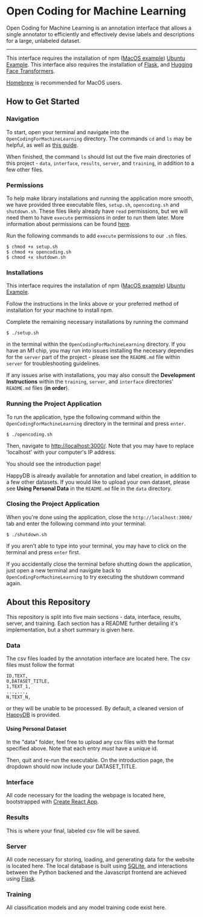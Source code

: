 # Open Coding for Machine Learning

Open Coding for Machine Learning is an annotation interface that allows a single annotator to efficiently and effectively devise labels and descriptions for a large, unlabeled dataset. 

<!-- More information about this project can be found at [TODO: paper link](google.com). -->

---

This interface requires the installation of npm ([MacOS example](https://changelog.com/posts/install-node-js-with-homebrew-on-os-x)) [Ubuntu Example](https://linuxize.com/post/how-to-install-node-js-on-ubuntu-20-04/). This interface also requires the installation of [Flask](https://flask.palletsprojects.com/en/2.0.x/installation/#virtual-environments), and [Hugging Face Transformers](https://huggingface.co/docs/transformers/installation).

[Homebrew](https://docs.brew.sh/Installation) is recommended for MacOS users. 

## How to Get Started

### Navigation

To start, open your terminal and navigate into the `OpenCodingForMachineLearning` directory. The commands `cd` and `ls` may be helpful, as well as [this guide](https://terminalcheatsheet.com/guides/navigate-terminal). 

When finished, the command `ls` should list out the five main directories of this project - `data`, `interface`, `results`, `server`, and `training`, in addition to a few other files. 

### Permissions

To help make library installations and running the application more smooth, we have provided three executable files, `setup.sh`, `opencoding.sh` and `shutdown.sh`. These files likely already have `read` permissions, but we will need them to have `execute` permissions in order to run them later. More information about permissions can be found [here](https://terminalcheatsheet.com/guides/navigate-terminal).

Run the following commands to add `execute` permissions to our `.sh` files.

```
$ chmod +x setup.sh
$ chmod +x opencoding.sh
$ chmod +x shutdown.sh
```

### Installations

This interface requires the installation of npm ([MacOS example](https://changelog.com/posts/install-node-js-with-homebrew-on-os-x)) [Ubuntu Example](https://linuxize.com/post/how-to-install-node-js-on-ubuntu-20-04/). 

Follow the instructions in the links above or your preferred method of installation for your machine to install npm. 

Complete the remaining necessary installations by running the command

```
$ ./setup.sh
```

in the terminal within the `OpenCodingForMachineLearning` directory. If you have an M1 chip, you may run into issues installing the necesary dependies for the `server` part of the project - please see the `README.md` file within `server` for troubleshooting guidelines. 

If any issues arise with installations, you may also consult the **Development Instructions** within the `training`, `server`, and `interface` directories' `README.md` files (**in order**).

### Running the Project Application

To run the application, type the following command within the `OpenCodingForMachineLearning` directory in the terminal and press `enter`.

```
$ ./opencoding.sh
```

Then, navigate to [http://localhost:3000/](http://localhost:3000/). Note that you may have to replace 'localhost' with your computer's IP address. 

You should see the introduction page!

HappyDB is already available for annotation and label creation, in addition to a few other datasets. If you would like to upload your own dataset, please see **Using Personal Data** in the `README.md` file in the `data` directory.

### Closing the Project Application

When you're done using the application, close the `http://localhost:3000/` tab and enter the following command into your terminal:

```
$ ./shutdown.sh
```

If you aren't able to type into your terminal, you may have to click on the terminal and press `enter` first. 

If you accidentally close the terminal before shutting down the application, just open a new terminal and navigate back to `OpenCodingForMachineLearning` to try executing the shutdown command again.

## About this Repository

This repository is split into five main sections - data, interface, results, server, and training. Each section has a README further detailing it's implementation, but a short summary is given here.

### Data

The csv files loaded by the annotation interface are located here. The csv files must follow the format

```
ID,TEXT,
0,DATASET_TITLE,
1,TEXT_1,
...,...,
N,TEXT_N,
```

or they will be unable to be processed. By default, a cleaned version of [HappyDB](https://github.com/megagonlabs/HappyDB) is provided.

#### Using Personal Dataset

In the "data" folder, feel free to upload any csv files with the format specified above. Note that each entry *must* have a unique id. 

Then, quit and re-run the executable. On the introduction page, the dropdown should now include your DATASET_TITLE.

### Interface

All code necessary for the loading the webpage is located here, bootstrapped with [Create React App](https://github.com/facebook/create-react-app).  

### Results

This is where your final, labeled csv file will be saved.

### Server

All code necessary for storing, loading, and generating data for the website is located here. The local database is built using [SQLite](https://docs.python.org/3/library/sqlite3.html), and interactions between the Python backened and the Javascript frontend are achieved using [Flask](https://flask.palletsprojects.com/en/2.0.x/).

### Training

All classification models and any model training code exist here. 

